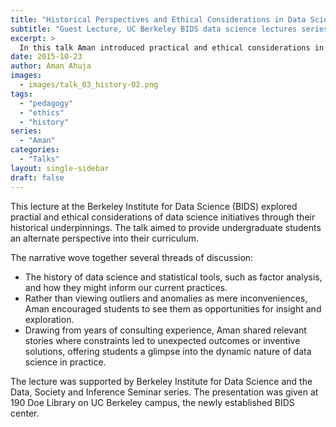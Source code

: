 ```yaml
---
title: "Historical Perspectives and Ethical Considerations in Data Science"
subtitle: "Guest Lecture, UC Berkeley BIDS data science lectures series, Oct 2015"
excerpt: >
  In this talk Aman introduced practical and ethical considerations in data science application, approached from a historical context. The lecture was supported by Berkeley Institute for Data Science and the Data, Society and Inference Seminar. 
date: 2015-10-23
author: Aman Ahuja
images:
  - images/talk_03_history-02.png
tags:
  - "pedagogy"
  - "ethics"
  - "history"
series:
  - "Aman"
categories: 
  - "Talks"
layout: single-sidebar
draft: false
---
```

This lecture at the Berkeley Institute for Data Science (BIDS) explored practial and ethical considerations of data science initiatives through their historical underpinnings. The talk aimed to provide undergraduate students an alternate perspective into their curriculum. 

The narrative wove together several threads of discussion: 
* The history of data science and statistical tools, such as factor analysis, and how they might inform our current practices. 
* Rather than viewing outliers and anomalies as mere inconveniences, Aman encouraged students to see them as opportunities for insight and exploration.
* Drawing from years of consulting experience, Aman shared relevant stories where constraints led to unexpected outcomes or inventive solutions, offering students a glimpse into the dynamic nature of data science in practice.

The lecture was supported by Berkeley Institute for Data Science and the Data, Society and Inference Seminar series. The presentation was given at 190 Doe Library on UC Berkeley campus, the newly established BIDS center. 
